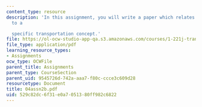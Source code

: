 ```yaml
---
content_type: resource
description: 'In this assignment, you will write a paper which relates these key points
  to a

  specific transportation concept.'
file: https://ol-ocw-studio-app-qa.s3.amazonaws.com/courses/1-221j-transportation-systems-fall-2004/529c82dc6f31e0a7051380ff982c6822_04assn2b.pdf
file_type: application/pdf
learning_resource_types:
- Assignments
ocw_type: OCWFile
parent_title: Assignments
parent_type: CourseSection
parent_uid: 9545726d-742a-aaa7-f80c-ccce3c609d28
resourcetype: Document
title: 04assn2b.pdf
uid: 529c82dc-6f31-e0a7-0513-80ff982c6822
---
```

